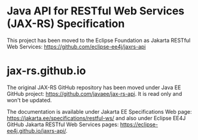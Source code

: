 # Java API for RESTful Web Services (JAX-RS) Specification

This project has been moved to the Eclipse Foundation as Jakarta RESTful Web Services: https://github.com/eclipse-ee4j/jaxrs-api

# jax-rs.github.io

The original JAX-RS GitHub repository has been moved under Java EE GitHub project: https://github.com/javaee/jax-rs-api. It is read only and won't be updated.

The documentation is available under Jakarta EE Specifications Web page: https://jakarta.ee/specifications/restful-ws/
and also under Eclipse EE4J GitHub Jakarta RESTful Web Services pages: https://eclipse-ee4j.github.io/jaxrs-api/.
